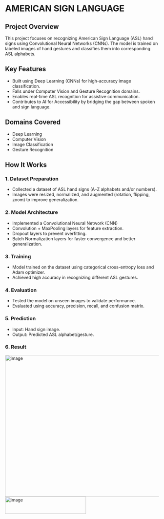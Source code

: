 # AMERICAN SIGN LANGUAGE

## Project Overview

This project focuses on recognizing American Sign Language (ASL) hand signs using Convolutional Neural Networks (CNNs). The model is trained on labeled images of hand gestures and classifies them into corresponding ASL alphabets.

## Key Features

- Built using Deep Learning (CNNs) for high-accuracy image classification.
- Falls under Computer Vision and Gesture Recognition domains.
- Enables real-time ASL recognition for assistive communication.
- Contributes to AI for Accessibility by bridging the gap between spoken and sign language.

## Domains Covered

- Deep Learning
- Computer Vision
- Image Classification
- Gesture Recognition

## How It Works

### 1. Dataset Preparation

- Collected a dataset of ASL hand signs (A–Z alphabets and/or numbers).
- Images were resized, normalized, and augmented (rotation, flipping, zoom) to improve generalization.

### 2. Model Architecture

- Implemented a Convolutional Neural Network (CNN)
- Convolution + MaxPooling layers for feature extraction.
- Dropout layers to prevent overfitting.
- Batch Normalization layers for faster convergence and better generalization.

### 3. Training

- Model trained on the dataset using categorical cross-entropy loss and Adam optimizer.
- Achieved high accuracy in recognizing different ASL gestures.

### 4. Evaluation

- Tested the model on unseen images to validate performance.
- Evaluated using accuracy, precision, recall, and confusion matrix.

### 5. Prediction

- Input: Hand sign image.
- Output: Predicted ASL alphabet/gesture.

### 6. Result

<img width="1224" height="464" alt="image" src="https://github.com/user-attachments/assets/44d7c183-2bfc-4ec4-ae21-ea9eb56013af" />


<img width="265" height="56" alt="image" src="https://github.com/user-attachments/assets/e4a5e71a-ccaa-4ad7-9ca7-accc279cb391" />

